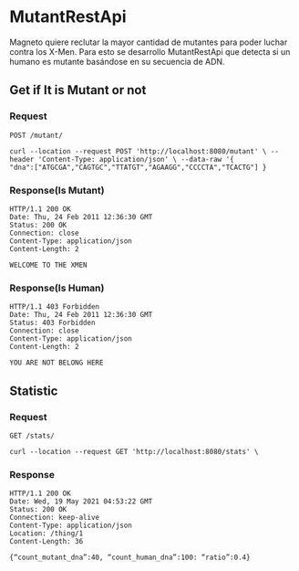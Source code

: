 # MutantRestApi

Magneto quiere reclutar la mayor cantidad de mutantes para poder luchar contra los X-Men. Para esto se desarrollo MutantRestApi que detecta si un humano es mutante basándose en su secuencia de ADN. 


## Get if It is Mutant or not

### Request

`POST /mutant/` 

    curl --location --request POST 'http://localhost:8080/mutant' \ --header 'Content-Type: application/json' \ --data-raw '{ 
    "dna":["ATGCGA","CAGTGC","TTATGT","AGAAGG","CCCCTA","TCACTG"] } 

### Response(Is Mutant)

    HTTP/1.1 200 OK
    Date: Thu, 24 Feb 2011 12:36:30 GMT
    Status: 200 OK
    Connection: close
    Content-Type: application/json
    Content-Length: 2

    WELCOME TO THE XMEN
    
### Response(Is Human)

    HTTP/1.1 403 Forbidden
    Date: Thu, 24 Feb 2011 12:36:30 GMT
    Status: 403 Forbidden
    Connection: close
    Content-Type: application/json
    Content-Length: 2
    
    YOU ARE NOT BELONG HERE

## Statistic

### Request

`GET /stats/`

    curl --location --request GET 'http://localhost:8080/stats' \

### Response

    HTTP/1.1 200 OK
    Date: Wed, 19 May 2021 04:53:22 GMT
    Status: 200 OK
    Connection: keep-alive
    Content-Type: application/json
    Location: /thing/1
    Content-Length: 36

    {“count_mutant_dna”:40, “count_human_dna”:100: “ratio”:0.4} 

